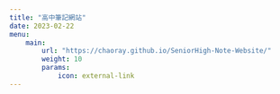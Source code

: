 ```yaml
---
title: "高中筆記網站"
date: 2023-02-22
menu:
    main:
        url: "https://chaoray.github.io/SeniorHigh-Note-Website/"
        weight: 10
        params: 
            icon: external-link
---
```


<script>
    window.location.href = "https://chaoray.github.io/SeniorHigh-Note-Website/"
</script>
